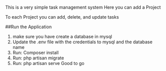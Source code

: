 This is a very simple task management system
Here you can add a Project

To each Project you can add, delete, and update tasks 

##Run the Application 

1. make sure you have create a database in mysql
2. Update the .env file with the credentials to mysql and the database name
3. Run: Composer install 
4. Run: php artisan migrate
5. Run: php artisan serve
Good to go